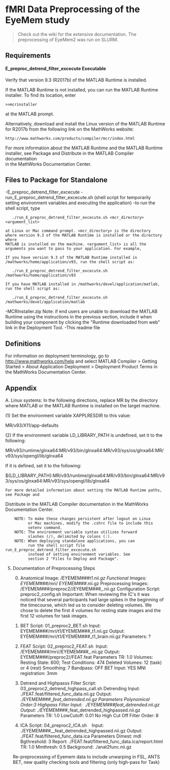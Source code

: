 # fMRI Data Preprocessing of the EyeMem study

> Check out the wiki for the extensive documentation.
> The preprocessing of EyeMem2 was run on SLURM.  

## Requirements

#### E_preproc_detrend_filter_excecute Executable

Verify that version 9.3 (R2017b) of the MATLAB Runtime is installed.   

If the MATLAB Runtime is not installed, you can run the MATLAB Runtime installer.
To find its location, enter
  
    >>mcrinstaller
      
at the MATLAB prompt.

Alternatively, download and install the Linux version of the MATLAB Runtime for R2017b 
from the following link on the MathWorks website:

    http://www.mathworks.com/products/compiler/mcr/index.html
   
For more information about the MATLAB Runtime and the MATLAB Runtime installer, see 
Package and Distribute in the MATLAB Compiler documentation  
in the MathWorks Documentation Center.    




## Files to Package for Standalone 

-E_preproc_detrend_filter_excecute 
-run_E_preproc_detrend_filter_excecute.sh (shell script for temporarily setting 
                                           environment variables and executing the 
                                           application)
   -to run the shell script, type
   
       ./run_E_preproc_detrend_filter_excecute.sh <mcr_directory> <argument_list>
       
    at Linux or Mac command prompt. <mcr_directory> is the directory 
    where version 9.3 of the MATLAB Runtime is installed or the directory where 
    MATLAB is installed on the machine. <argument_list> is all the 
    arguments you want to pass to your application. For example, 

    If you have version 9.3 of the MATLAB Runtime installed in 
    /mathworks/home/application/v93, run the shell script as:
    
       ./run_E_preproc_detrend_filter_excecute.sh /mathworks/home/application/v93
       
    If you have MATLAB installed in /mathworks/devel/application/matlab, 
    run the shell script as:
    
       ./run_E_preproc_detrend_filter_excecute.sh /mathworks/devel/application/matlab
-MCRInstaller.zip
    Note: if end users are unable to download the MATLAB Runtime using the
    instructions in the previous section, include it when building your 
    component by clicking the "Runtime downloaded from web" link in the
    Deployment Tool.
-This readme file 

## Definitions

For information on deployment terminology, go to
http://www.mathworks.com/help and select MATLAB Compiler >
Getting Started > About Application Deployment >
Deployment Product Terms in the MathWorks Documentation
Center.

## Appendix 

A. Linux systems:
In the following directions, replace MR by the directory where MATLAB or the MATLAB 
   Runtime is installed on the target machine.

(1) Set the environment variable XAPPLRESDIR to this value:

MR/v93/X11/app-defaults


(2) If the environment variable LD_LIBRARY_PATH is undefined, set it to the following:

MR/v93/runtime/glnxa64:MR/v93/bin/glnxa64:MR/v93/sys/os/glnxa64:MR/v93/sys/opengl/lib/glnxa64

If it is defined, set it to the following:

${LD_LIBRARY_PATH}:MR/v93/runtime/glnxa64:MR/v93/bin/glnxa64:MR/v93/sys/os/glnxa64:MR/v93/sys/opengl/lib/glnxa64

    For more detailed information about setting the MATLAB Runtime paths, see Package and 
   Distribute in the MATLAB Compiler documentation in the MathWorks Documentation Center.


     
        NOTE: To make these changes persistent after logout on Linux 
              or Mac machines, modify the .cshrc file to include this  
              setenv command.
        NOTE: The environment variable syntax utilizes forward 
              slashes (/), delimited by colons (:).  
        NOTE: When deploying standalone applications, you can
              run the shell script file run_E_preproc_detrend_filter_excecute.sh 
              instead of setting environment variables. See 
              section 2 "Files to Deploy and Package".    



5. Documentation of Preprocessing Steps

    0.  Anatomical Image: /EYEMEM###_t1.nii.gz 
        Functional Images: EYEMEM###/mri/<condition> EYEMEM###_<condition>.nii.gz 
        Preprocessing Images: /EYEMEM###/preproc2/<condition>/EYEMEM###_<condition>.nii.gz 
        Configuration Script: preproc2_config.sh
            Important: When reviewing the IC's it was noticed that several participants had large spikes in the beginning of the timecourse, which led us to consider deleting volumes. 
            We chose to delete the first 4 volumes for resting state images and the first 12 volumes for task  images. 
    1. BET
        Script: 01_preproc2_BET.sh
        Input: EYEMEM###/mri/t1/EYEMEM###_t1.nii.gz
        Output: EYEMEM###/mri/t1/EYEMEM###_t1_brain.nii.gz
        Parameters: ?
    
    2. FEAT 
        Script: 02_preproc2_FEAT.sh 
        Input: /EYEMEM###/mri/<condition>/EYEMEM###_<condition>.nii.gz 
        Output: EYEMEM###/preproc2/<condition>/FEAT.feat 
        Parameters
            TR: 1.0 
            Volumes: Resting State: 600; Test Conditions: 474
            Deleted Volumes: 12 (task) or 4 (rest)
            Smoothing: 7
            Bandpass: OFF
            BET Input: YES
            MNI registration: 3mm 
    
    3. Detrend and Highpasss Filter
        Script: 03_preproc2_detrend_highpass_call.sh
        Detrending
            Input: ./FEAT.feat/filtered_func_data.nii.gz
            Output: ./EYEMEM###_<condition>_feat_detrended.nii.gz
            Parameters
                Polynomical Order:3 
        Highpass Filter
            Input:  ./EYEMEM###_<condition>_feat_detrended.nii.gz
            Output: ./EYEMEM###_<condition>_feat_detrended_highpassed.nii.gz 
            Parameters
                TR: 1.0
                LowCutoff: 0.01
                No High Cut Off
                Filter Order: 8 
    
    4. ICA 
        Script: 04_preproc2_ICA.sh   
        Input: ./EYEMEM###_<condition>_feat_detrended_highpassed.nii.gz 
        Output: ./FEAT.feat/filtered_func_data.ica 
        Parameters
            Dimest: mdl 
            Bgthreshold: 3 
            Report: ./FEAT.feat/filtered_func_data.ica/report.html 
            TR: 1.0 
            Mmthresh: 0.5 
            Background: ./anat2func.nii.gz 







    Re-preprocessing of Eyemem data to include unwarping in FSL, ANTS BET, new quality checking tools and filtering (only high-pass for Task)
